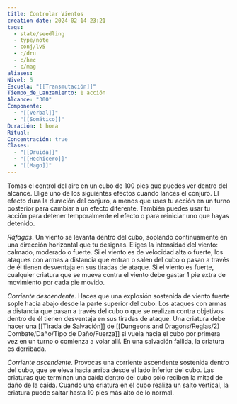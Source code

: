 ```yaml
---
title: Controlar Vientos
creation date: 2024-02-14 23:21
tags:
  - state/seedling
  - type/note
  - conj/lv5
  - c/dru
  - c/hec
  - c/mag
aliases: 
Nivel: 5
Escuela: "[[Transmutación]]"
Tiempo_de_Lanzamiento: 1 acción
Alcance: "300"
Componente:
  - "[[Verbal]]"
  - "[[Somático]]"
Duración: 1 hora
Ritual: 
Concentración: true
Clases:
  - "[[Druida]]"
  - "[[Hechicero]]"
  - "[[Mago]]"
---
```

Tomas el control del aire en un cubo de 100 pies que puedes ver dentro del alcance. Elige uno de los siguientes efectos cuando lances el conjuro. El efecto dura la duración del conjuro, a menos que uses tu acción en un turno posterior para cambiar a un efecto diferente. También puedes usar tu acción para detener temporalmente el efecto o para reiniciar uno que hayas detenido.

*Ráfagas*. Un viento se levanta dentro del cubo, soplando continuamente en una dirección horizontal que tu designas. Eliges la intensidad del viento: calmado, moderado o fuerte.
Si el viento es de velocidad alta o fuerte, los ataques con armas a distancia que entran o salen del cubo o pasan a través de él tienen desventaja en sus tiradas de ataque. Si el viento es fuerte, cualquier criatura que se mueva contra el viento debe gastar 1 pie extra de movimiento por cada pie movido.

*Corriente descendente*. Haces que una explosión sostenida de viento fuerte sople hacia abajo desde la parte superior del cubo. Los ataques con armas a distancia que pasan a través del cubo o que se realizan contra objetivos dentro de él tienen desventaja en sus tiradas de ataque. Una criatura debe hacer una [[Tirada de Salvación]] de [[Dungeons and Dragons/Reglas/2) Combate/Daño/Tipo de Daño/Fuerza]] si vuela hacia el cubo por primera vez en un turno o comienza a volar allí. En una salvación fallida, la criatura es derribada.

*Corriente ascendente*. Provocas una corriente ascendente sostenida dentro del cubo, que se eleva hacia arriba desde el lado inferior del cubo. Las criaturas que terminan una caída dentro del cubo solo reciben la mitad de daño de la caída. Cuando una criatura en el cubo realiza un salto vertical, la criatura puede saltar hasta 10 pies más alto de lo normal.